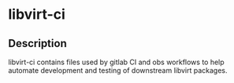 # libvirt-ci

## Description

libvirt-ci contains files used by gitlab CI and obs workflows to help automate development and testing of downstream libvirt packages.
